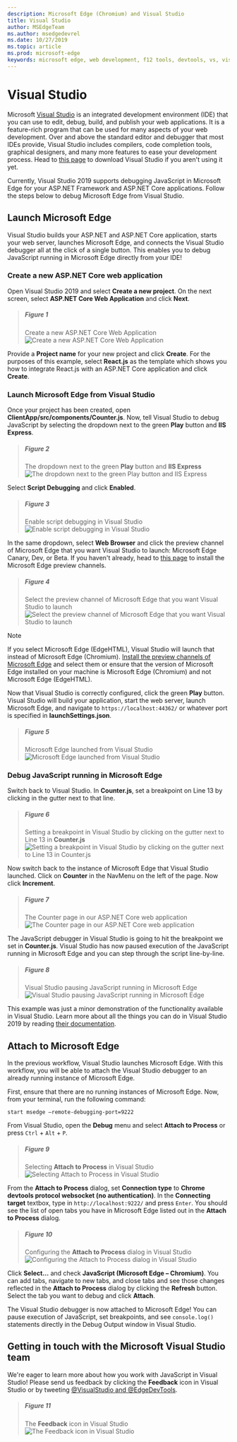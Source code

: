 ```yaml
---
description: Microsoft Edge (Chromium) and Visual Studio
title: Visual Studio
author: MSEdgeTeam
ms.author: msedgedevrel
ms.date: 10/27/2019
ms.topic: article
ms.prod: microsoft-edge
keywords: microsoft edge, web development, f12 tools, devtools, vs, visual studio, debugger
---
```

# Visual Studio

Microsoft [Visual Studio](https://visualstudio.microsoft.com/vs/) is an integrated development environment (IDE) that you can use to edit, debug, build, and publish your web applications. It is a feature-rich program that can be used for many aspects of your web development. Over and above the standard editor and debugger that most IDEs provide, Visual Studio includes compilers, code completion tools, graphical designers, and many more features to ease your development process. Head to [this page](https://visualstudio.microsoft.com/downloads/) to download Visual Studio if you aren't using it yet.

Currently, Visual Studio 2019 supports debugging JavaScript in Microsoft Edge for your ASP\.NET Framework and ASP\.NET Core applications. Follow the steps below to debug Microsoft Edge from Visual Studio.

## Launch Microsoft Edge
Visual Studio builds your ASP\.NET and ASP\.NET Core application, starts your web server, launches Microsoft Edge, and connects the Visual Studio debugger all at the click of a single button. This enables you to debug JavaScript running in Microsoft Edge directly from your IDE!

### Create a new ASP.NET Core web application

Open Visual Studio 2019 and select **Create a new project**. On the next screen, select **ASP\.NET Core Web Application** and click **Next**.

> ##### Figure 1  
> Create a new ASP.NET Core Web Application 
> ![Create a new ASP.NET Core Web Application](./media/create-new-project.png)  

Provide a **Project name** for your new project and click **Create**. For the purposes of this example, select **React.js** as the template which shows you how to integrate React.js with an ASP.NET Core application and click **Create**.

### Launch Microsoft Edge from Visual Studio

Once your project has been created, open **ClientApp/src/components/Counter.js**. Now, tell Visual Studio to debug JavaScript by selecting the dropdown next to the green **Play** button and **IIS Express**. 

> ##### Figure 2  
> The dropdown next to the green **Play** button and **IIS Express**
> ![The dropdown next to the green Play button and IIS Express](./media/vs-dropdown.png)  

Select **Script Debugging** and click **Enabled**.

> ##### Figure 3  
> Enable script debugging in Visual Studio
> ![Enable script debugging in Visual Studio](./media/enable-script-debugging.png)  

In the same dropdown, select **Web Browser** and click the preview channel of Microsoft Edge that you want Visual Studio to launch: Microsoft Edge Canary, Dev, or Beta. If you haven't already, head to [this page](https://www.microsoftedgeinsider.com/download) to install the Microsoft Edge preview channels.

> ##### Figure 4  
> Select the preview channel of Microsoft Edge that you want Visual Studio to launch
> ![Select the preview channel of Microsoft Edge that you want Visual Studio to launch](./media/set-web-browser.png)  

> [!NOTE]
> If you select Microsoft Edge (EdgeHTML), Visual Studio will launch that instead of Microsoft Edge (Chromium). [Install the preview channels of Microsoft Edge](https://www.microsoftedgeinsider.com/download) and select them or ensure that the version of Microsoft Edge installed on your machine is Microsoft Edge (Chromium) and not Microsoft Edge (EdgeHTML).

Now that Visual Studio is correctly configured, click the green **Play** button. Visual Studio will build your application, start the web server, launch Microsoft Edge, and navigate to `https://localhost:44362/` or whatever port is specified in **launchSettings.json**.

> ##### Figure 5  
> Microsoft Edge launched from Visual Studio
> ![Microsoft Edge launched from Visual Studio](./media/edge-launch.png)  

### Debug JavaScript running in Microsoft Edge

Switch back to Visual Studio. In **Counter.js**, set a breakpoint on Line 13 by clicking in the gutter next to that line.

> ##### Figure 6
> Setting a breakpoint in Visual Studio by clicking on the gutter next to Line 13 in **Counter.js**
> ![Setting a breakpoint in Visual Studio by clicking on the gutter next to Line 13 in Counter.js](./media/set-breakpoint.png)  

Now switch back to the instance of Microsoft Edge that Visual Studio launched. Click on **Counter** in the NavMenu on the left of the page. Now click **Increment**.

> ##### Figure 7
> The Counter page in our ASP.NET Core web application
> ![The Counter page in our ASP.NET Core web application](./media/edge-counter.png)  

The JavaScript debugger in Visual Studio is going to hit the breakpoint we set in **Counter.js**. Visual Studio has now paused execution of the JavaScript running in Microsoft Edge and you can step through the script line-by-line.

> ##### Figure 8
> Visual Studio pausing JavaScript running in Microsoft Edge
> ![Visual Studio pausing JavaScript running in Microsoft Edge](./media/hit-breakpoint.png)  

This example was just a minor demonstration of the functionality available in Visual Studio. Learn more about all the things you can do in Visual Studio 2019 by reading [their documentation](https://docs.microsoft.com/visualstudio/windows/?view=vs-2019).

## Attach to Microsoft Edge
In the previous workflow, Visual Studio launches Microsoft Edge. With this workflow, you will be able to attach the Visual Studio debugger to an already running instance of Microsoft Edge. 

First, ensure that there are no running instances of Microsoft Edge. Now, from your terminal, run the following command:

```console
start msedge –remote-debugging-port=9222
```

From Visual Studio, open the **Debug** menu and select **Attach to Process** or press `Ctrl` + `Alt` + `P`.

> ##### Figure 9
> Selecting **Attach to Process** in Visual Studio
> ![Selecting **Attach to Process** in Visual Studio](./media/attach-to-process.png)  

From the **Attach to Process** dialog, set **Connection type** to **Chrome devtools protocol websocket (no authentication)**. In the **Connecting target** textbox, type in `http://localhost:9222/` and press `Enter`. You should see the list of open tabs you have in Microsoft Edge listed out in the **Attach to Process** dialog.

> ##### Figure 10
> Configuring the **Attach to Process** dialog in Visual Studio
> ![Configuring the Attach to Process dialog in Visual Studio](./media/attach-to-process-dialog.png)  

Click **Select…** and check **JavaScript (Microsoft Edge – Chromium)**. You can add tabs, navigate to new tabs, and close tabs and see those changes reflected in the **Attach to Process** dialog by clicking the **Refresh** button. Select the tab you want to debug and click **Attach**.

The Visual Studio debugger is now attached to Microsoft Edge! You can pause execution of JavaScript, set breakpoints, and see `console.log()` statements directly in the Debug Output window in Visual Studio.

## Getting in touch with the Microsoft Visual Studio team  

We're eager to learn more about how you work with JavaScript in Visual Studio!  Please send us feedback by clicking the **Feedback** icon in Visual Studio or by tweeting [@VisualStudio and @EdgeDevTools](https://twitter.com/intent/tweet?text=@VisualStudio+@EdgeDevTools).  

> ##### Figure 11
> The **Feedback** icon in Visual Studio
> ![The Feedback icon in Visual Studio](./media/feedback-icon.png)  
